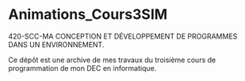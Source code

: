 # Animations_Cours3SIM

420-SCC-MA CONCEPTION ET DÉVELOPPEMENT DE PROGRAMMES DANS UN ENVIRONNEMENT.

Ce dépôt est une archive de mes travaux du troisième cours de programmation de mon DEC en informatique.

